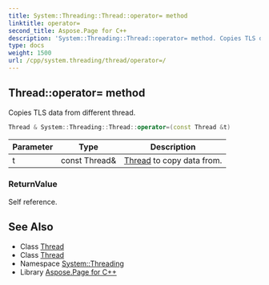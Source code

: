 ```yaml
---
title: System::Threading::Thread::operator= method
linktitle: operator=
second_title: Aspose.Page for C++
description: 'System::Threading::Thread::operator= method. Copies TLS data from different thread in C++.'
type: docs
weight: 1500
url: /cpp/system.threading/thread/operator=/
---
```

## Thread::operator= method


Copies TLS data from different thread.

```cpp
Thread & System::Threading::Thread::operator=(const Thread &t)
```


| Parameter | Type | Description |
| --- | --- | --- |
| t | const Thread\& | [Thread](../) to copy data from. |

### ReturnValue

Self reference.

## See Also

* Class [Thread](../)
* Class [Thread](../)
* Namespace [System::Threading](../../)
* Library [Aspose.Page for C++](../../../)
